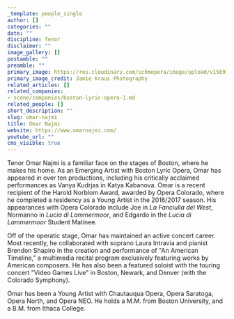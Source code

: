 ```yaml
---
_template: people_single
author: []
categories: ""
date: ""
discipline: Tenor
disclaimer: ""
image_gallery: []
postamble: ""
preamble: ""
primary_image: https://res.cloudinary.com/schmopera/image/upload/v1569783163/media/2019/09/OmarNajmi_uako8d.jpg
primary_image_credit: Jamie Kraus Photography
related_articles: []
related_companies:
- scene/companies/boston-lyric-opera-1.md
related_people: []
short_description: ""
slug: omar-najmi
title: Omar Najmi
website: https://www.omarnajmi.com/
youtube_url: ""
cms_visible: true
---
```

Tenor Omar Najmi is a familiar face on the stages of Boston, where he makes his home.  As an Emerging Artist with Boston Lyric Opera, Omar has appeared in over ten productions, including his critically acclaimed performances as Vanya Kudrjas in Katya Kabanova.  Omar is a recent recipient of the Harold Norblom Award, awarded by Opera Colorado, where he completed a residency as a Young Artist in the 2016/2017 season.  His appearances with Opera Colorado include Joe in _La Fanciulla del West_, Normanno in _Lucia di Lammermoor_, and Edgardo in the _Lucia di Lammermoor_ Student Matinee.

Off of the operatic stage, Omar has maintained an active concert career.  Most recently, he collaborated with soprano Laura Intravia and pianist Brendon Shapiro in the creation and performance of "An American Timeline," a multimedia recital program exclusively featuring works by American composers.  He has also been a featured soloist with the touring concert "Video Games Live" in Boston, Newark, and Denver (with the Colorado Symphony).

Omar has been a Young Artist with Chautauqua Opera, Opera Saratoga, Opera North, and Opera NEO.  He holds a M.M. from Boston University, and a B.M. from Ithaca College.